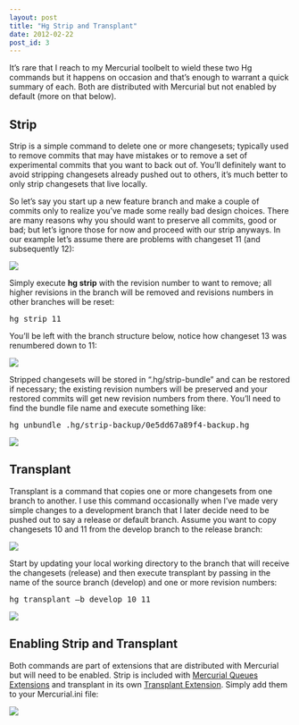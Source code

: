 ```yaml
---
layout: post
title: "Hg Strip and Transplant"
date: 2012-02-22
post_id: 3
---
```


It’s rare that I reach to my Mercurial toolbelt to wield these two Hg commands but it happens on occasion and that’s enough to warrant a quick summary of each. Both are distributed with Mercurial but not enabled by default (more on that below).

## Strip

Strip is a simple command to delete one or more changesets; typically used to remove commits that may have mistakes or to remove a set of experimental commits that you want to back out of. You’ll definitely want to avoid stripping changesets already pushed out to others, it’s much better to only strip changesets that live locally.

So let’s say you start up a new feature branch and make a couple of commits only to realize you’ve made some really bad design choices. There are many reasons why you should want to preserve all commits, good or bad; but let’s ignore those for now and proceed with our strip anyways. In our example let’s assume there are problems with changeset 11 (and subsequently 12):

![](https://andy.azureedge.net/blog/strip-commits-before-636217950924844916.png)

Simply execute **hg strip** with the revision number to want to remove; all higher revisions in the branch will be removed and revisions numbers in other branches will be reset:

<pre class="cmd">hg strip 11</pre>

You’ll be left with the branch structure below, notice how changeset 13 was renumbered down to 11:

![](https://andy.azureedge.net/blog/strip-commits-after-636217950916380477.png)

Stripped changesets will be stored in “.hg/strip-bundle” and can be restored if necessary; the existing revision numbers will be preserved and your restored commits will get new revision numbers from there. You’ll need to find the bundle file name and execute something like:

<pre class="cmd">hg unbundle .hg/strip-backup/0e5dd67a89f4-backup.hg</pre>

![](https://andy.azureedge.net/blog/strip-commits-unbundled-636217950931211165.png)

## Transplant

Transplant is a command that copies one or more changesets from one branch to another. I use this command occasionally when I’ve made very simple changes to a development branch that I later decide need to be pushed out to say a release or default branch. Assume you want to copy changesets 10 and 11 from the develop branch to the release branch:

![](https://andy.azureedge.net/blog/transplant-before-636217950944779307.png)

Start by updating your local working directory to the branch that will receive the changesets (release) and then execute transplant by passing in the name of the source branch (develop) and one or more revision numbers:

<pre class="cmd">hg transplant –b develop 10 11</pre>

![](https://andy.azureedge.net/blog/transplant-after-636217950938090795.png)

## Enabling Strip and Transplant

Both commands are part of extensions that are distributed with Mercurial but will need to be enabled. Strip is included with [Mercurial Queues Extensions](http://mercurial.selenic.com/wiki/MqExtension) and transplant in its own [Transplant Extension](http://mercurial.selenic.com/wiki/TransplantExtension). Simply add them to your Mercurial.ini file:

![](https://andy.azureedge.net/blog/2012-02-22-10-24-46-pm-636217950899937804.png)